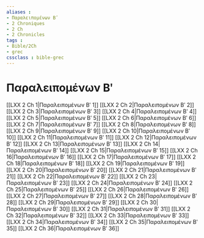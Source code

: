 ```yaml
---
aliases : 
- Παραλειπομένων Βʹ
- 2 Chroniques
- 2 Ch
- 2 Chronicles
tags : 
- Bible/2Ch
- grec
cssclass : bible-grec
---
```


# Παραλειπομένων Βʹ

[[LXX 2 Ch 1|Παραλειπομένων Βʹ 1]]
[[LXX 2 Ch 2|Παραλειπομένων Βʹ 2]]
[[LXX 2 Ch 3|Παραλειπομένων Βʹ 3]]
[[LXX 2 Ch 4|Παραλειπομένων Βʹ 4]]
[[LXX 2 Ch 5|Παραλειπομένων Βʹ 5]]
[[LXX 2 Ch 6|Παραλειπομένων Βʹ 6]]
[[LXX 2 Ch 7|Παραλειπομένων Βʹ 7]]
[[LXX 2 Ch 8|Παραλειπομένων Βʹ 8]]
[[LXX 2 Ch 9|Παραλειπομένων Βʹ 9]]
[[LXX 2 Ch 10|Παραλειπομένων Βʹ 10]]
[[LXX 2 Ch 11|Παραλειπομένων Βʹ 11]]
[[LXX 2 Ch 12|Παραλειπομένων Βʹ 12]]
[[LXX 2 Ch 13|Παραλειπομένων Βʹ 13]]
[[LXX 2 Ch 14|Παραλειπομένων Βʹ 14]]
[[LXX 2 Ch 15|Παραλειπομένων Βʹ 15]]
[[LXX 2 Ch 16|Παραλειπομένων Βʹ 16]]
[[LXX 2 Ch 17|Παραλειπομένων Βʹ 17]]
[[LXX 2 Ch 18|Παραλειπομένων Βʹ 18]]
[[LXX 2 Ch 19|Παραλειπομένων Βʹ 19]]
[[LXX 2 Ch 20|Παραλειπομένων Βʹ 20]]
[[LXX 2 Ch 21|Παραλειπομένων Βʹ 21]]
[[LXX 2 Ch 22|Παραλειπομένων Βʹ 22]]
[[LXX 2 Ch 23|Παραλειπομένων Βʹ 23]]
[[LXX 2 Ch 24|Παραλειπομένων Βʹ 24]]
[[LXX 2 Ch 25|Παραλειπομένων Βʹ 25]]
[[LXX 2 Ch 26|Παραλειπομένων Βʹ 26]]
[[LXX 2 Ch 27|Παραλειπομένων Βʹ 27]]
[[LXX 2 Ch 28|Παραλειπομένων Βʹ 28]]
[[LXX 2 Ch 29|Παραλειπομένων Βʹ 29]]
[[LXX 2 Ch 30|Παραλειπομένων Βʹ 30]]
[[LXX 2 Ch 31|Παραλειπομένων Βʹ 31]]
[[LXX 2 Ch 32|Παραλειπομένων Βʹ 32]]
[[LXX 2 Ch 33|Παραλειπομένων Βʹ 33]]
[[LXX 2 Ch 34|Παραλειπομένων Βʹ 34]]
[[LXX 2 Ch 35|Παραλειπομένων Βʹ 35]]
[[LXX 2 Ch 36|Παραλειπομένων Βʹ 36]]
